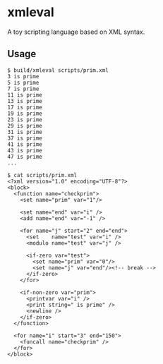 xmleval
=======

A toy scripting language based on XML syntax.


Usage
-----

    $ build/xmleval scripts/prim.xml
    3 is prime
    5 is prime
    7 is prime
    11 is prime
    13 is prime
    17 is prime
    19 is prime
    23 is prime
    29 is prime
    31 is prime
    37 is prime
    41 is prime
    43 is prime
    47 is prime
    ...

    $ cat scripts/prim.xml
    <?xml version="1.0" encoding="UTF-8"?>
    <block>
      <function name="checkprim">
        <set name="prim" var="1"/>

        <set name="end" var="i" />
        <add name="end" var="-1" />

        <for name="j" start="2" end="end">
          <set    name="test" var="i" />
          <modulo name="test" var="j" />

          <if-zero var="test">
            <set name="prim" var="0"/>
            <set name="j" var="end"/><!-- break -->
          </if-zero>
        </for>

        <if-non-zero var="prim">
          <printvar var="i" />
          <print string=" is prime" />
          <newline />
        </if-zero>
      </function>

      <for name="i" start="3" end="150">
        <funcall name="checkprim" />
      </for>
    </block>
